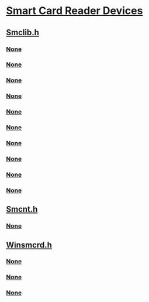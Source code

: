 # [Smart Card Reader Devices](index.md)
## [Smclib.h](../smclib/index.md)
### [None](../smclib/ns-smclib-_clock_rate_conversion.md)
### [None](../smclib/ns-smclib-_pts_data.md)
### [None](../smclib/ns-smclib-_scard_card_capabilities.md)
### [None](../smclib/ns-smclib-_scard_reader_capabilities.md)
### [None](../smclib/ns-smclib-_smartcard_extension.md)
### [None](../smclib/ns-smclib-_smartcard_reply.md)
### [None](../smclib/ns-smclib-_smartcard_request.md)
### [None](../smclib/ns-smclib-_t0_data.md)
### [None](../smclib/ns-smclib-_t1_data.md)
### [None](../smclib/ns-smclib-_vendor_attr.md)
## [Smcnt.h](../smcnt/index.md)
### [None](../smcnt/ns-smcnt-_os_dep_data.md)
## [Winsmcrd.h](../winsmcrd/index.md)
### [None](../winsmcrd/ni-winsmcrd-ioctl_smartcard_eject.md)
### [None](../winsmcrd/ni-winsmcrd-ioctl_smartcard_get_last_error.md)
### [None](../winsmcrd/ni-winsmcrd-ioctl_smartcard_swallow.md)
